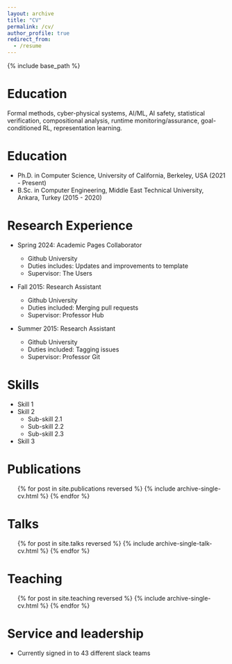 ```yaml
---
layout: archive
title: "CV"
permalink: /cv/
author_profile: true
redirect_from:
  - /resume
---
```


{% include base_path %}

Education
======
Formal methods, cyber-physical systems, AI/ML, AI safety, statistical verification, compositional
analysis, runtime monitoring/assurance, goal-conditioned RL, representation learning.

Education
======
* Ph.D. in Computer Science, University of California, Berkeley, USA (2021 - Present)
* B.Sc. in Computer Engineering, Middle East Technical University, Ankara, Turkey (2015 - 2020)

Research Experience
======
* Spring 2024: Academic Pages Collaborator
  * Github University
  * Duties includes: Updates and improvements to template
  * Supervisor: The Users

* Fall 2015: Research Assistant
  * Github University
  * Duties included: Merging pull requests
  * Supervisor: Professor Hub

* Summer 2015: Research Assistant
  * Github University
  * Duties included: Tagging issues
  * Supervisor: Professor Git
  
Skills
======
* Skill 1
* Skill 2
  * Sub-skill 2.1
  * Sub-skill 2.2
  * Sub-skill 2.3
* Skill 3

Publications
======
  <ul>{% for post in site.publications reversed %}
    {% include archive-single-cv.html %}
  {% endfor %}</ul>
  
Talks
======
  <ul>{% for post in site.talks reversed %}
    {% include archive-single-talk-cv.html  %}
  {% endfor %}</ul>
  
Teaching
======
  <ul>{% for post in site.teaching reversed %}
    {% include archive-single-cv.html %}
  {% endfor %}</ul>
  
Service and leadership
======
* Currently signed in to 43 different slack teams
